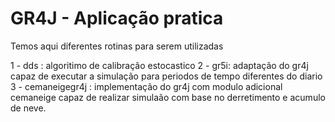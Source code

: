 # GR4J - Aplicação pratica

Temos aqui diferentes rotinas para serem utilizadas

1 - dds : algoritimo de calibração estocastico 
2 - gr5i: adaptação do gr4j capaz de executar a simulação para periodos de tempo diferentes do diario
3 - cemaneigegr4j : implementação do gr4j com modulo adicional cemaneige capaz de realizar simulaão com base no derretimento e acumulo de neve. 

